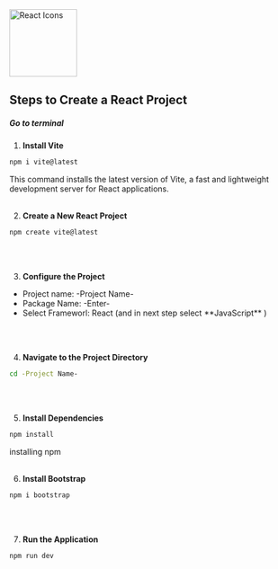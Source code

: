 <img align="center" src="https://raw.githubusercontent.com/react-icons/react-icons/master/react-icons.svg" width="120" alt="React Icons">
<h2>Steps to Create a React Project </h2>
<h5>Go to terminal</h5>

1) **Install Vite**
  ```bash 
  npm i vite@latest 
  ```
  This command installs the latest version of Vite, a fast and lightweight development server for React applications.
  <br>
  <br>
  
2) **Create a New React Project**
  ```bash
npm create vite@latest
```
  <br>
  <br>

3) **Configure the Project**
<ul>
  <li>Project name: -Project Name- </li>
  <li>Package Name: -Enter- </li>
  <li>Select Frameworl: React (and in next step select **JavaScript** ) </li>
</ul>
  <br>
  <br>

4) **Navigate to the Project Directory**
 ```bash
cd -Project Name-
```
  <br>
  <br>

5) **Install Dependencies**
 ```bash
npm install
```
installing npm
  <br>
  <br>


6) **Install Bootstrap**
 ```bash
npm i bootstrap
```
  <br>
  <br>

7) **Run the Application**
 ```bash
npm run dev
```
